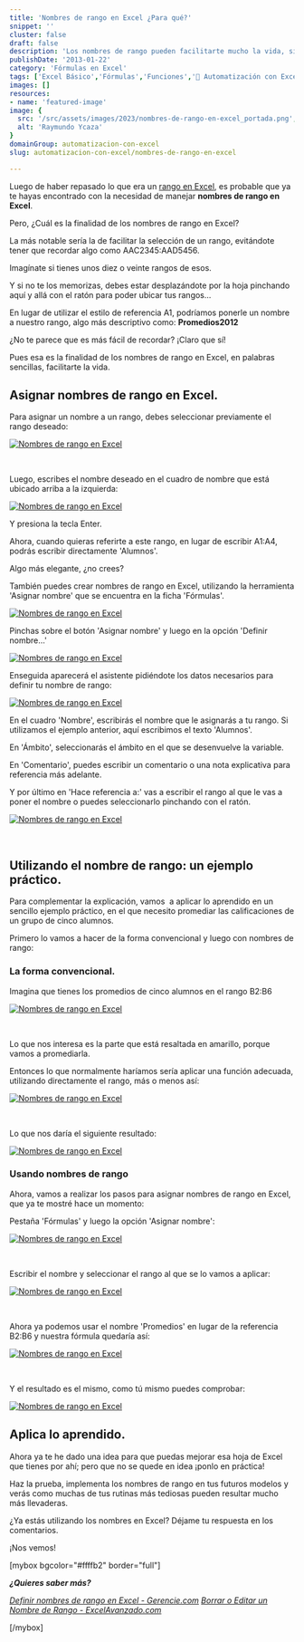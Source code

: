 ```yaml
---
title: 'Nombres de rango en Excel ¿Para qué?'
snippet: ''
cluster: false
draft: false 
description: 'Los nombres de rango pueden facilitarte mucho la vida, si te tomas unos minutos para entenderlos. Pincha aquí y aprende a utilizarlos en 5 minutos.'
publishDate: '2013-01-22'
category: 'Fórmulas en Excel'
tags: ['Excel Básico','Fórmulas','Funciones','🤖 Automatización con Excel']
images: []
resources: 
- name: 'featured-image'
image: {
  src: '/src/assets/images/2023/nombres-de-rango-en-excel_portada.png',
  alt: 'Raymundo Ycaza'
}
domainGroup: automatizacion-con-excel
slug: automatizacion-con-excel/nombres-de-rango-en-excel

---
```


Luego de haber repasado lo que era un [rango en Excel](http://raymundoycaza.com/que-es-un-rango-en-excel/), es probable que ya te hayas encontrado con la necesidad de manejar **nombres de rango en Excel**.

Pero, ¿Cuál es la finalidad de los nombres de rango en Excel?

La más notable sería la de facilitar la selección de un rango, evitándote tener que recordar algo como AAC2345:AAD5456.

Imagínate si tienes unos diez o veinte rangos de esos.

Y si no te los memorizas, debes estar desplazándote por la hoja pinchando aquí y allá con el ratón para poder ubicar tus rangos...

En lugar de utilizar el estilo de referencia A1, podríamos ponerle un nombre a nuestro rango, algo más descriptivo como: **Promedios2012**

¿No te parece que es más fácil de recordar? ¡Claro que sí!

Pues esa es la finalidad de los nombres de rango en Excel, en palabras sencillas, facilitarte la vida.

## Asignar nombres de rango en Excel.

Para asignar un nombre a un rango, debes seleccionar previamente el rango deseado:

[![Nombres de rango en Excel](images/nombres-de-rango-en-excel-0001291.png)](http://raymundoycaza.com/wp-content/uploads/nombres-de-rango-en-excel-0001291.png)

 

Luego, escribes el nombre deseado en el cuadro de nombre que está ubicado arriba a la izquierda:

[![Nombres de rango en Excel](images/nombres-de-rango-en-excel-0001301.png)](http://raymundoycaza.com/wp-content/uploads/nombres-de-rango-en-excel-0001301.png)

Y presiona la tecla Enter.

Ahora, cuando quieras referirte a este rango, en lugar de escribir A1:A4, podrás escribir directamente 'Alumnos'.

Algo más elegante, ¿no crees?

También puedes crear nombres de rango en Excel, utilizando la herramienta 'Asignar nombre' que se encuentra en la ficha 'Fórmulas'.

[![Nombres de rango en Excel](images/nombres-de-rango-en-excel-0001321.png)](http://raymundoycaza.com/wp-content/uploads/nombres-de-rango-en-excel-0001321.png)

Pinchas sobre el botón 'Asignar nombre' y luego en la opción 'Definir nombre...'

[![Nombres de rango en Excel](images/nombres-de-rango-en-excel-0001331.png)](http://raymundoycaza.com/wp-content/uploads/nombres-de-rango-en-excel-0001331.png)

Enseguida aparecerá el asistente pidiéndote los datos necesarios para definir tu nombre de rango:

[![Nombres de rango en Excel](images/nombres-de-rango-en-excel-0001341.png)](http://raymundoycaza.com/wp-content/uploads/nombres-de-rango-en-excel-0001341.png)

En el cuadro 'Nombre', escribirás el nombre que le asignarás a tu rango. Si utilizamos el ejemplo anterior, aquí escribimos el texto 'Alumnos'.

En 'Ámbito', seleccionarás el ámbito en el que se desenvuelve la variable.

En 'Comentario', puedes escribir un comentario o una nota explicativa para referencia más adelante.

Y por último en 'Hace referencia a:' vas a escribir el rango al que le vas a poner el nombre o puedes seleccionarlo pinchando con el ratón.

[![Nombres de rango en Excel](images/nombres-de-rango-en-excel-0001351.png)](http://raymundoycaza.com/wp-content/uploads/nombres-de-rango-en-excel-0001351.png)

 

## Utilizando el nombre de rango: un ejemplo práctico.

Para complementar la explicación, vamos  a aplicar lo aprendido en un sencillo ejemplo práctico, en el que necesito promediar las calificaciones de un grupo de cinco alumnos.

Primero lo vamos a hacer de la forma convencional y luego con nombres de rango:

### La forma convencional.

Imagina que tienes los promedios de cinco alumnos en el rango B2:B6

[![Nombres de rango en Excel](images/nombres-de-rango-en-excel-0001361.png)](http://raymundoycaza.com/wp-content/uploads/nombres-de-rango-en-excel-0001361.png)

 

Lo que nos interesa es la parte que está resaltada en amarillo, porque vamos a promediarla.

Entonces lo que normalmente haríamos sería aplicar una función adecuada, utilizando directamente el rango, más o menos así:

[![Nombres de rango en Excel](images/nombres-de-rango-en-excel-0001371.png)](http://raymundoycaza.com/wp-content/uploads/nombres-de-rango-en-excel-0001371.png)

 

Lo que nos daría el siguiente resultado:

[![Nombres de rango en Excel](images/nombres-de-rango-en-excel-0001381.png)](http://raymundoycaza.com/wp-content/uploads/nombres-de-rango-en-excel-0001381.png)

### Usando nombres de rango

Ahora, vamos a realizar los pasos para asignar nombres de rango en Excel, que ya te mostré hace un momento:

Pestaña 'Fórmulas' y luego la opción 'Asignar nombre':

[![Nombres de rango en Excel](images/nombres-de-rango-en-excel-0001331.png)](http://raymundoycaza.com/wp-content/uploads/nombres-de-rango-en-excel-0001331.png)

 

Escribir el nombre y seleccionar el rango al que se lo vamos a aplicar:

[![Nombres de rango en Excel](images/nombres-de-rango-en-excel-0001391.png)](http://raymundoycaza.com/wp-content/uploads/nombres-de-rango-en-excel-0001391.png)

 

Ahora ya podemos usar el nombre 'Promedios' en lugar de la referencia B2:B6 y nuestra fórmula quedaría así:

[![Nombres de rango en Excel](images/nombres-de-rango-en-excel-0001401.png)](http://raymundoycaza.com/wp-content/uploads/nombres-de-rango-en-excel-0001401.png)

 

Y el resultado es el mismo, como tú mismo puedes comprobar:

[![Nombres de rango en Excel](images/nombres-de-rango-en-excel-0001411.png)](http://raymundoycaza.com/wp-content/uploads/nombres-de-rango-en-excel-0001411.png)

## Aplica lo aprendido.

Ahora ya te he dado una idea para que puedas mejorar esa hoja de Excel que tienes por ahí; pero que no se quede en idea ¡ponlo en práctica!

Haz la prueba, implementa los nombres de rango en tus futuros modelos y verás como muchas de tus rutinas más tediosas pueden resultar mucho más llevaderas.

¿Ya estás utilizando los nombres en Excel? Déjame tu respuesta en los comentarios.

¡Nos vemos!

\[mybox bgcolor="#ffffb2" border="full"\]

_**¿Quieres saber más?**_

_[Definir nombres de rango en Excel - Gerencie.com](http://www.gerencie.com/definir-nombres-de-rango-en-excel.html) [Borrar o Editar un Nombre de Rango - ExcelAvanzado.com](http://www.excelavanzado.com/2011/02/borrar-o-editar-un-nombre-de-rango.html)_

\[/mybox\]
